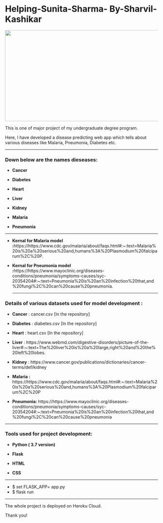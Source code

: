 # Helping-Sunita-Sharma- By-Sharvil-Kashikar
<img src="https://cdn.activestate.com/wp-content/uploads/2018/10/machine-learning-healthcare-blog-hero-1200x799.jpg" width="1100" height="300" />
<p> This is one of major project of my undergraduate degree program.</p>
<p>Here, I have developed a disease predicting web app which tells about various diseases like Malaria, Pneumonia, Diabetes etc.</p>

<hr>
<h3> Down below are the names dieseases:</h3>
<ul>
<li><p><b>Cancer </b></p></li>
<li><p><b>Diabetes </b></p></li>
<li><p><b>Heart </b></p></li>
<li><p><b>Liver </b></p></li>
<li><p><b>Kidney </b></p></li>

<li><p><b>Malaria </b></p></li>
<li><p><b>Pneumonia </b></p></li>
</ul>
<hr>


<ul>
<li><p><b>Kernal for Malaria model :</b>https://https://www.cdc.gov/malaria/about/faqs.html#:~:text=Malaria%20is%20a%20serious%20and,humans%3A%20Plasmodium%20falciparum%2C%20P.</p></li>

<li><p><b>Kernal for Pneumonia model :</b>https://https://www.mayoclinic.org/diseases-conditions/pneumonia/symptoms-causes/syc-20354204#:~:text=Pneumonia%20is%20an%20infection%20that,and%20fungi%2C%20can%20cause%20pneumonia.</p></li>
<hr>
</ul>

<h3> Details of various datasets used for model development : </h3>
<ul>
<li><p><b>Cancer</b> : cancer.csv [In the repository]</p></li>
<li><p><b>Diabetes</b> : diabetes.csv [In the repository]</p></li>
<li><p><b>Heart</b> : heart.csv [In the repository]</p></li>
<li><p><b>Liver</b> : https://www.webmd.com/digestive-disorders/picture-of-the-liver#:~:text=The%20liver%20is%20a%20large,right%20and%20the%20left%20lobes. </p></li>
<li><p><b>Kidney</b> : https://www.cancer.gov/publications/dictionaries/cancer-terms/def/kidney </p></li>

<li><p><b>Malaria : </b> https://https://www.cdc.gov/malaria/about/faqs.html#:~:text=Malaria%20is%20a%20serious%20and,humans%3A%20Plasmodium%20falciparum%2C%20P</p></li>
<li><p><b>Pneumonia: </b> https://https://www.mayoclinic.org/diseases-conditions/pneumonia/symptoms-causes/syc-20354204#:~:text=Pneumonia%20is%20an%20infection%20that,and%20fungi%2C%20can%20cause%20pneumonia </p></li>
</ul>

<hr>

<h3> Tools used for project development: </h3>
<ul>
<li><p><b>Python ( 3.7 version)</b></p></li>
<li><p><b>Flask</b></p></li>
<li><p><b>HTML</b></p></li>
<li><p><b>CSS</b></p></li>
</ul>

<hr>

 <ul>
  <li> $ set FLASK_APP= app.py</li>
  <li> $ flask run</li>
  </ul>
  
  <hr>
  
  <p> The whole project is deployed on Heroku Cloud.
  
  <p> Thank you!</p>
